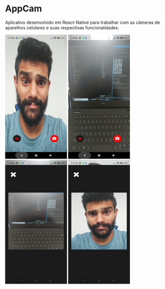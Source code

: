 # AppCam
Aplicativo desenvolvido em React-Native para trabalhar com as câmeras de aparelhos celulares e suas respectivas funcionalidades.

<div displat="flex">
<img width="200" height="400" src='https://github.com/OseiasBeu/AppCam/blob/main/assets/WhatsApp%20Image%202022-02-04%20at%2017.31.40.jpeg'>
<img width="200" height="400" src="https://github.com/OseiasBeu/AppCam/blob/main/assets/WhatsApp%20Image%202022-02-04%20at%2017.31.40%20(2).jpeg">
<img width="200" height="400" src="https://github.com/OseiasBeu/AppCam/blob/main/assets/WhatsApp%20Image%202022-02-04%20at%2017.31.40%20(1).jpeg">
<img width="200" height="400" src="https://github.com/OseiasBeu/AppCam/blob/main/assets/WhatsApp%20Image%202022-02-04%20at%2017.31.39.jpeg">
</div>
